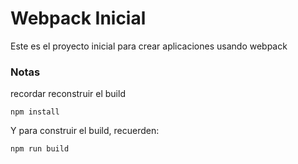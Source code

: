 # Webpack Inicial

Este es el proyecto inicial para crear aplicaciones usando webpack

### Notas

recordar reconstruir el build

```
npm install
```

Y para construir el build, recuerden:

```
npm run build
```
